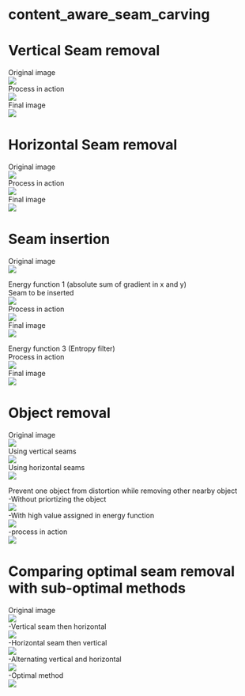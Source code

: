# content_aware_seam_carving<br />
# Vertical Seam removal<br />
Original image<br />
![](Images/Castle.jpg)<br />
Process in action<br />
![](Code/output/Reduction/Output_ver_castle.gif)<br />
Final image<br />
![](Code/output/Reduction/castle_ver.svg)<br />

# Horizontal Seam removal<br />
Original image<br />
![](Images/Beach.png)<br />
Process in action<br />
![](Code/output/Reduction/Output_hor.gif)<br />
Final image<br />
![](Code/output/Reduction/beach_hor.svg)<br />

# Seam insertion<br />
Original image<br />
![](Images/Dolpin.png)<br />

Energy function 1 (absolute sum of gradient in x and y)<br />
Seam to be inserted<br />
![](Code/output/insert/Dolphin_seams.svg)<br />
Process in action<br />
![](Code/output/insert/insert_output_ver_dol.gif)<br />
Final image<br />
![](Code/output/insert/Dolphin_ver.svg)<br />

Energy function 3 (Entropy filter)<br />
Process in action<br />
![](Code/output/insert/insert_output_ver_entropy.gif)<br />
Final image<br />
![](Code/output/insert/Dolphin_ver_entropy.svg)<br />

# Object removal<br />
Original image<br />
![](Images/balloon.png)<br />
Using vertical seams<br />
![](Code/output/object_remove/object_remove_balloon_ver.gif)<br />
Using horizontal seams<br />
![](Code/output/object_remove/remove_hor_balloon.gif)<br />

Prevent one object from distortion while removing other nearby object<br />
-Without priortizing the object<br />
![](Code/output/object_remove/couple_final.svg)<br />
-With high value assigned in energy function<br />
![](Code/output/object_remove/couple_double_mask.svg)<br />
-process in action<br />
![](Code/output/object_remove/object_remove_couple_double_mask.gif)<br />

# Comparing optimal seam removal with sub-optimal methods<br />
Original image<br />
![](Images/butterfly_1.jpg)<br />
-Vertical seam then horizontal<br />
![](Code/output/Opt_sub/butterfly_1_sub_optimal_ver_hor.svg)<br />
-Horizontal seam then vertical<br />
![](Code/output/Opt_sub/butterfly_1_sub_optimal_hor_ver.svg)<br />
-Alternating vertical and horizontal<br />
![](Code/output/Opt_sub/butterfly_1_sub_optimal_alternate.svg)<br />
-Optimal method<br />
![](Code/output/Opt_sub/butterfly_1_optimal.svg)<br />
